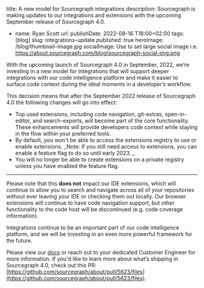 
title: A new model for Sourcegraph integrations 
description: Sourcegraph is making updates to our integrations and extensions with the upcoming September release of Sourcegraph 4.0. 
  - name: Ryan Scott
    url: 
publishDate: 2022-08-16 T18:00+02:00
tags: [blog]
slug: integrations-update
published: true
heroImage: /blog/thumbnail-image.jpg
socialImage: Use to set large social image i.e.  https://about.sourcegraph.com/blog/sourcegraph-social-img.png

With the upcoming launch of Sourcegraph 4.0 in September, 2022, we’re investing in a new model for integrations that will support deeper integrations with our code intelligence platform and make it easier to surface code context during the ideal moments in a developer’s workflow. 

 

This decision means that after the September 2022 release of Sourcegraph 4.0 the following changes will go into effect: 



* Top used extensions, including code navigation, git-extras, open-in-editor, and search-exports, will become part of the core functionality. These enhancements will provide developers code context while staying in the flow within your preferred tools. 
* By default, you won't be able to access the extensions registry to use or enable extensions. _Note: If you still need access to extensions, you can enable a feature flag to do so until early 2023. _
* You will no longer be able to create extensions on a private registry unless you have enabled the feature flag.

**  **

Please note that this **does not** impact our IDE extensions, which will continue to allow you to search and navigate across all of your repositories without ever leaving your IDE or checking them out locally. Our browser extensions will continue to have code navigation support, but other functionality to the code host will be discontinued (e.g. code coverage information).

Integrations continue to be an important part of our code intelligence platform, and we will be investing in an even more powerful framework for the future. 

Please view our [docs](https://docs.sourcegraph.com/extensions) or reach out to your dedicated Customer Engineer for more information. If you'd like to learn more about what’s shipping in Sourcegraph 4.0, check out this PR: [https://github.com/sourcegraph/about/pull/5623/files](https://github.com/sourcegraph/about/pull/5623/files). 
